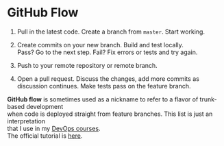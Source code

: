 # GitHub Flow
1. Pull in the latest code. Create a branch from `master`. Start working.    

2. Create commits on your new branch. Build and test locally.  
  Pass? Go to the next step. Fail? Fix errors or tests and try again.  

3. Push to your remote repository or remote branch.  

4. Open a pull request. Discuss the changes, add more commits 
  as discussion continues. Make tests pass on the feature branch. 

**GitHub flow** is sometimes used as a nickname to refer to a flavor of trunk-based development  
  when code is deployed straight from feature branches. This list is just an interpretation  
  that I use in my [DevOps courses](http://redpill.solutions).  
  The official tutorial is [here](https://guides.github.com/introduction/flow/).
